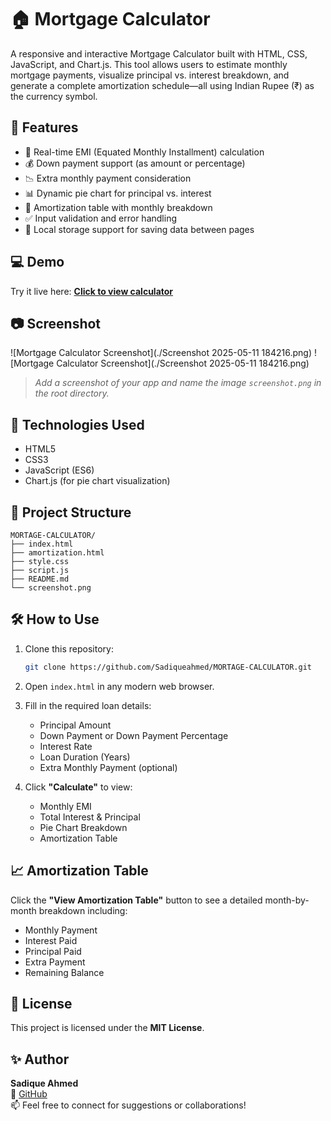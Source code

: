 # 🏠 Mortgage Calculator

A responsive and interactive Mortgage Calculator built with HTML, CSS, JavaScript, and Chart.js. This tool allows users to estimate monthly mortgage payments, visualize principal vs. interest breakdown, and generate a complete amortization schedule—all using Indian Rupee (₹) as the currency symbol.

## 📌 Features

- 🔢 Real-time EMI (Equated Monthly Installment) calculation
- 💰 Down payment support (as amount or percentage)
- 📉 Extra monthly payment consideration
- 📊 Dynamic pie chart for principal vs. interest
- 📆 Amortization table with monthly breakdown
- ✅ Input validation and error handling
- 💾 Local storage support for saving data between pages

## 💻 Demo

Try it live here: **[Click to view calculator](https://sadiqueahmed.github.io/MORTAGE-CALCULATOR/)**

## 📷 Screenshot

![Mortgage Calculator Screenshot](./Screenshot 2025-05-11 184216.png)
![Mortgage Calculator Screenshot](./Screenshot 2025-05-11 184216.png)

> _Add a screenshot of your app and name the image `screenshot.png` in the root directory._

## 🚀 Technologies Used

- HTML5
- CSS3
- JavaScript (ES6)
- Chart.js (for pie chart visualization)

## 📂 Project Structure

```
MORTAGE-CALCULATOR/
├── index.html
├── amortization.html
├── style.css
├── script.js
├── README.md
└── screenshot.png
```

## 🛠 How to Use

1. Clone this repository:

   ```bash
   git clone https://github.com/Sadiqueahmed/MORTAGE-CALCULATOR.git
   ```

2. Open `index.html` in any modern web browser.

3. Fill in the required loan details:

   - Principal Amount  
   - Down Payment or Down Payment Percentage  
   - Interest Rate  
   - Loan Duration (Years)  
   - Extra Monthly Payment (optional)

4. Click **"Calculate"** to view:

   - Monthly EMI  
   - Total Interest & Principal  
   - Pie Chart Breakdown  
   - Amortization Table  

## 📈 Amortization Table

Click the **"View Amortization Table"** button to see a detailed month-by-month breakdown including:

- Monthly Payment  
- Interest Paid  
- Principal Paid  
- Extra Payment  
- Remaining Balance  

## 📘 License

This project is licensed under the **MIT License**.

## ✨ Author

**Sadique Ahmed**  
📎 [GitHub](https://github.com/Sadiqueahmed)  
📫 Feel free to connect for suggestions or collaborations!



